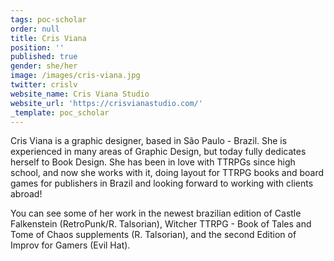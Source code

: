 ```yaml
---
tags: poc-scholar
order: null
title: Cris Viana
position: ''
published: true
gender: she/her
image: /images/cris-viana.jpg
twitter: crislv
website_name: Cris Viana Studio
website_url: 'https://crisvianastudio.com/'
_template: poc_scholar
---
```


Cris Viana is a graphic designer, based in São Paulo - Brazil. She is experienced in many areas of Graphic Design, but today fully dedicates herself to Book Design. She has been in love with TTRPGs since high school, and now she works with it, doing layout for TTRPG books and board games for publishers in Brazil and looking forward to working with clients abroad! 

You can see some of her work in the newest brazilian edition of Castle Falkenstein (RetroPunk/R. Talsorian), Witcher TTRPG - Book of Tales and Tome of Chaos supplements (R. Talsorian), and the second Edition of Improv for Gamers (Evil Hat).

